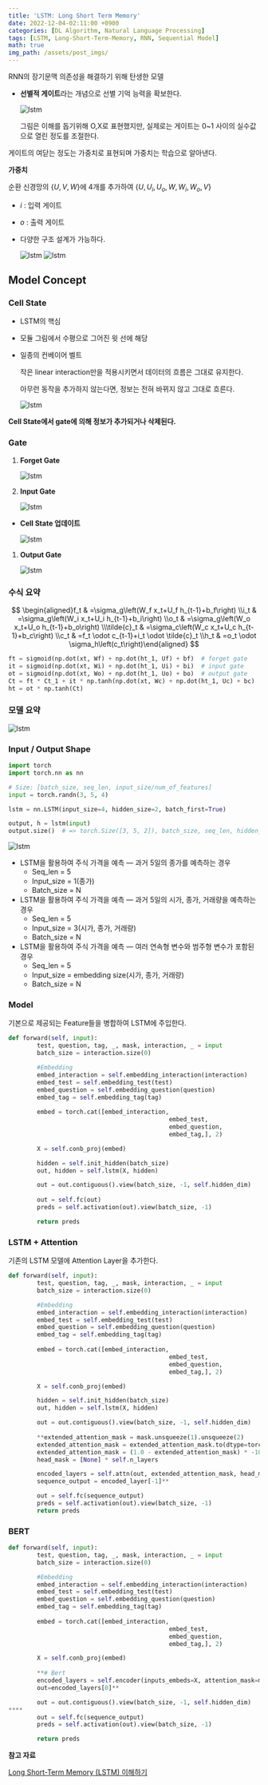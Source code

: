 ```yaml
---
title: 'LSTM: Long Short Term Memory'
date: 2022-12-04-02:11:00 +0900
categories: [DL Algorithm, Natural Language Processing]
tags: [LSTM, Long-Short-Term-Memory, RNN, Sequential Model]
math: true
img_path: /assets/post_imgs/
---
```


RNN의 장기문맥 의존성을 해결하기 위해 탄생한 모델

- **선별적 게이트**라는 개념으로 선별 기억 능력을 확보한다.
    
    ![lstm](lstm0.png)
    
    그림은 이해를 돕기위해 O,X로 표현했지만, 실제로는 게이트는 0~1 사이의 실수값으로 열린 정도를 조절한다.
    

게이트의 여닫는 정도는 가중치로 표현되며 가중치는 학습으로 알아낸다.

**가중치**

순환 신경망의 $\{U, V, W\}$에 4개를 추가하여 $\{U, U_i , U_o , W, W_i , W_o , V\}$

- $i$ : 입력 게이트
- $o$ : 출력 게이트
- 다양한 구조 설계가 가능하다.
    
    ![lstm](lstm1.png)
    ![lstm](lstm2.png)
    

## Model Concept

### **Cell State**

- LSTM의 핵심
- 모듈 그림에서 수평으로 그어진 윗 선에 해당
- 일종의 컨베이어 벨트
    
    작은 linear interaction만을 적용시키면서 데이터의 흐름은 그대로 유지한다.
    
    아무런 동작을 추가하지 않는다면, 정보는 전혀 바뀌지 않고 그대로 흐른다.
    
    ![lstm](lstm3.png)

**Cell State에서 gate에 의해 정보가 추가되거나 삭제된다.**

### **Gate**

1. **Forget Gate**
    
    ![lstm](lstm4.png)
    
2. **Input Gate**
    
    ![lstm](lstm5.png)
    
- **Cell State 업데이트**
    
    ![lstm](lstm6.png)
    
1. **Output Gate**
    
    ![lstm](lstm7.png)
    

### 수식 요약

$$
\begin{aligned}f_t & =\sigma_g\left(W_f x_t+U_f h_{t-1}+b_f\right) \\i_t & =\sigma_g\left(W_i x_t+U_i h_{t-1}+b_i\right) \\o_t & =\sigma_g\left(W_o x_t+U_o h_{t-1}+b_o\right) \\\tilde{c}_t & =\sigma_c\left(W_c x_t+U_c h_{t-1}+b_c\right) \\c_t & =f_t \odot c_{t-1}+i_t \odot \tilde{c}_t \\h_t & =o_t \odot \sigma_h\left(c_t\right)\end{aligned}
$$

```python
ft = sigmoid(np.dot(xt, Wf) + np.dot(ht_1, Uf) + bf)  # forget gate
it = sigmoid(np.dot(xt, Wi) + np.dot(ht_1, Ui) + bi)  # input gate
ot = sigmoid(np.dot(xt, Wo) + np.dot(ht_1, Uo) + bo)  # output gate
Ct = ft * Ct_1 + it * np.tanh(np.dot(xt, Wc) + np.dot(ht_1, Uc) + bc)
ht = ot * np.tanh(Ct)
```

### 모델 요약

![lstm](lstm8.png)

### Input / Output Shape

```python
import torch
import torch.nn as nn

# Size: [batch_size, seq_len, input_size/num_of_features]
input = torch.randn(3, 5, 4)

lstm = nn.LSTM(input_size=4, hidden_size=2, batch_first=True)

output, h = lstm(input)
output.size()  # => torch.Size([3, 5, 2]), batch_size, seq_len, hidden_size
```

![lstm](lstm9.png)

- LSTM을 활용하여 주식 가격을 예측 — 과거 5일의 종가를 예측하는 경우
    - Seq_len = 5
    - Input_size = 1(종가)
    - Batch_size = N
- LSTM을 활용하여 주식 가격을 예측 — 과거 5일의 시가, 종가, 거래량을 예측하는 경우
    - Seq_len = 5
    - Input_size = 3(시가, 종가, 거래량)
    - Batch_size = N
- LSTM을 활용하여 주식 가격을 예측 — 여러 연속형 변수와 범주형 변수가 포함된 경우
    - Seq_len = 5
    - Input_size = embedding size(시가, 종가, 거래량)
    - Batch_size = N

### Model

기본으로 제공되는 Feature들을 병합하여 LSTM에 주입한다.

```python
def forward(self, input):
		test, question, tag, _, mask, interaction, _ = input
		batch_size = interaction.size(0)

		#Embedding
		embed_interaction = self.embedding_interaction(interaction)
		embed_test = self.embedding_test(test)
		embed_question = self.embedding_question(question)
		embed_tag = self.embedding_tag(tag)
		
		embed = torch.cat([embed_interaction,
											 embed_test,
											 embed_question,
											 embed_tag,], 2)

		X = self.conb_proj(embed)

		hidden = self.init_hidden(batch_size)
		out, hidden = self.lstm(X, hidden)

		out = out.contiguous().view(batch_size, -1, self.hidden_dim)
		
		out = self.fc(out)
		preds = self.activation(out).view(batch_size, -1)

		return preds
```

### LSTM + Attention

기존의 LSTM 모델에 Attention Layer을 추가한다.

```python
def forward(self, input):
		test, question, tag, _, mask, interaction, _ = input
		batch_size = interaction.size(0)

		#Embedding
		embed_interaction = self.embedding_interaction(interaction)
		embed_test = self.embedding_test(test)
		embed_question = self.embedding_question(question)
		embed_tag = self.embedding_tag(tag)
		
		embed = torch.cat([embed_interaction,
											 embed_test,
											 embed_question,
											 embed_tag,], 2)

		X = self.conb_proj(embed)

		hidden = self.init_hidden(batch_size)
		out, hidden = self.lstm(X, hidden)

		out = out.contiguous().view(batch_size, -1, self.hidden_dim)
		
		**extended_attention_mask = mask.unsqueeze(1).unsqueeze(2)
		extended_attention_mask = extended_attention_mask.to(dtype=torch.float32)
		extended_attention_mask = (1.0 - extended_attention_mask) * -10000.0
		head_mask = [None] * self.n_layers

		encoded_layers = self.attn(out, extended_attention_mask, head_mask=head_mask)
		sequence_output = encoded_layer[-1]**

		out = self.fc(sequence_output)
		preds = self.activation(out).view(batch_size, -1)
		return preds
```

### BERT

```python
def forward(self, input):
		test, question, tag, _, mask, interaction, _ = input
		batch_size = interaction.size(0)

		#Embedding
		embed_interaction = self.embedding_interaction(interaction)
		embed_test = self.embedding_test(test)
		embed_question = self.embedding_question(question)
		embed_tag = self.embedding_tag(tag)
		
		embed = torch.cat([embed_interaction,
											 embed_test,
											 embed_question,
											 embed_tag,], 2)

		X = self.conb_proj(embed)
		
		**# Bert
		encoded_layers = self.encoder(inputs_embeds=X, attention_mask=mask)
		out=encoded_layers[0]**

		out = out.contiguous().view(batch_size, -1, self.hidden_dim)
****
		out = self.fc(sequence_output)
		preds = self.activation(out).view(batch_size, -1)

		return preds
```

**참고 자료**

[Long Short-Term Memory (LSTM) 이해하기](https://dgkim5360.tistory.com/entry/understanding-long-short-term-memory-lstm-kr)